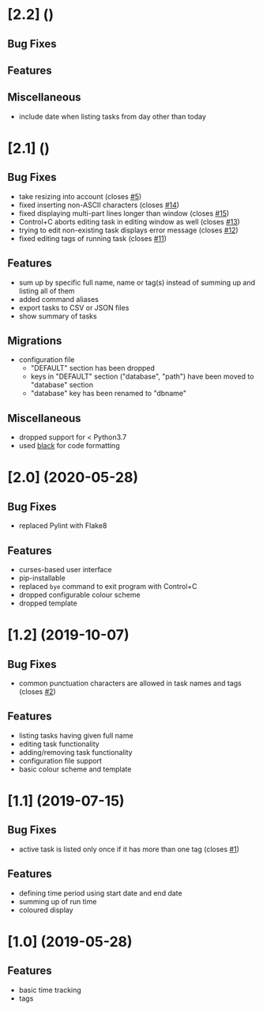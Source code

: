 # [2.2] ()
## Bug Fixes
## Features
## Miscellaneous
* include date when listing tasks from day other than today

# [2.1] ()
## Bug Fixes
* take resizing into account (closes [#5](https://github.com/PascalinDe/eichhoernchen/issues/5))
* fixed inserting non-ASCII characters (closes [#14](https://github.com/PascalinDe/eichhoernchen/issues/14))
* fixed displaying multi-part lines longer than window (closes [#15](https://github.com/PascalinDe/eichhoernchen/issues/15))
* Control+C aborts editing task in editing window as well (closes [#13](https://github.com/PascalinDe/eichhoernchen/issues/13))
* trying to edit non-existing task displays error message (closes [#12](https://github.com/PascalinDe/eichhoernchen/issues/12))
* fixed editing tags of running task (closes [#11](https://github.com/PascalinDe/eichhoernchen/issues/11))
## Features
* sum up by specific full name, name or tag(s) instead of summing up and listing all of them
* added command aliases
* export tasks to CSV or JSON files
* show summary of tasks
## Migrations
* configuration file
	* "DEFAULT" section has been dropped
	* keys in "DEFAULT" section ("database", "path") have been moved to "database" section
	* "database" key has been renamed to "dbname"
## Miscellaneous
* dropped support for < Python3.7
* used [black](https://github.com/psf/black) for code formatting

# [2.0] (2020-05-28)
## Bug Fixes
* replaced Pylint with Flake8
## Features
* curses-based user interface
* pip-installable
* replaced ``bye`` command to exit program with Control+C
* dropped configurable colour scheme
* dropped template

# [1.2] (2019-10-07)
## Bug Fixes
* common punctuation characters are allowed in task names and tags (closes [#2](https://github.com/PascalinDe/eichhoernchen/issues/2))
## Features
* listing tasks having given full name
* editing task functionality
* adding/removing task functionality
* configuration file support
* basic colour scheme and template

# [1.1] (2019-07-15)
## Bug Fixes
* active task is listed only once if it has more than one tag (closes [#1](https://github.com/PascalinDe/eichhoernchen/issues/1))
## Features
* defining time period using start date and end date
* summing up of run time
* coloured display

# [1.0] (2019-05-28)
## Features
* basic time tracking
* tags
